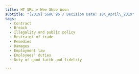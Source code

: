 ```yaml
---
title: HT SRL v Wee Shuo Woon
subtitle: "[2019] SGHC 96 / Decision Date: 18\_April\_2019"
tags:
  - Contract
  - Breach
  - Illegality and public policy
  - Restraint of trade
  - Remedies
  - Damages
  - Employment law
  - Employees’ duties
  - Duty of good faith and fidelity

---
```

